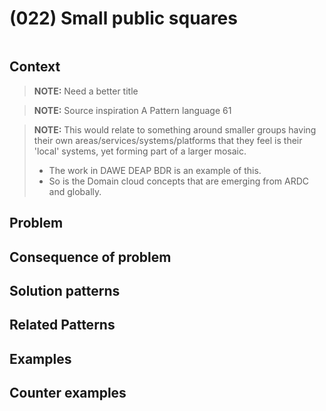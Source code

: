 # (022) Small public squares

<image>

## Context

> **NOTE:**
> Need a better title

> **NOTE:**
> Source inspiration A Pattern language 61

> **NOTE:**
> This would relate to something around smaller groups having their own areas/services/systems/platforms
> that they feel is their 'local' systems, yet forming part of a larger mosaic.
> - The work in DAWE DEAP BDR is an example of this.
> - So is the Domain cloud concepts that are emerging from ARDC and globally.

## Problem


## Consequence of problem


## Solution patterns


## Related Patterns


## Examples

<links to examples>

## Counter examples

<links to counter-examples>
